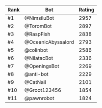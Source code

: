 Rank|Bot|Rating
---|---|---
#1|@NimsiluBot|2957
#2|@ToromBot|2897
#3|@RaspFish|2838
#4|@OceanicAbyssalord|2793
#5|@colinbot|2586
#6|@NilatacBot|2336
#7|@OpeningsBot|2269
#8|@anti-bot|2229
#9|@CatNail|2101
#10|@Groot123456|1854
#11|@pawnrobot|1824
